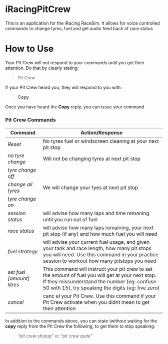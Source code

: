iRacingPitCrew
==============

This is an application for the iRacing RaceSim.  It allows for voice controlled commands to change tyres, fuel and get audio feed back of race status

How to Use
==========

Your Pit Crew will not respond to your commands until you get their attention.  Do that by clearly stating:
> *Pit Crew*
  
If your Pit Crew heard you, they will respond to you with:

> **Copy**

Once you have heard the **Copy** reply, you can issue your command

### Pit Crew Commands


| Command   | Action/Response |
|-----------|-----------------|
| *Reset* | No tyres fuel or windscreen cleaning at your next pit stop |
| *no tyre change* | Will not be changing tyres at next pit stop |
| *tyre change off* | |
| *change all tyres* | We will change your tyes at next pit stop |
| *tyre change on* | |
| *session status* | will advise how many laps and time remaning until you run out of fuel |
| *race status* | will advise how many laps remaining, your next pit stop (if any) and how much fuel you will need |
| *fuel strategy* | will advise your current fuel usage, and given your tank and race length, how many pit stops you will need.  Use this command in your practice session to workout how many pitstops you need |
| *set fuel [amount] litres* | This command will instruct your pit crew to set the amount of fuel you will get at your next stop.  If they missunderstand the number (eg: confuse 50 with 15), try speaking the digits (eg: five zero) |
| *cancel* | canc el your Pit Crew.  Use this command if your Pit Crew activate when you didnt mean to get their attention |


In addition to the commands above, you can state (without waiting for the **copy** reply from the Pit Crew the following, to get them to stop speaking:

> *"pit crew shutup"* or *"pit crew quite"*
